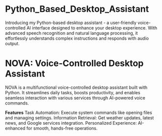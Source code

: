 # Python_Based_Desktop_Assistant
Introducing my Python-based desktop assistant - a user-friendly voice-controlled AI interface designed to enhance your desktop experience. With advanced speech recognition and natural language processing, it effortlessly understands complex instructions and responds with audio output.

# NOVA: Voice-Controlled Desktop Assistant
NOVA is a multifunctional voice-controlled desktop assistant built with Python. It streamlines daily tasks, boosts productivity, and enables seamless interaction with various services through AI-powered voice commands.

**Features**
Task Automation: Execute system commands like opening files and managing settings.
Information Retrieval: Get weather updates, latest news, and Google services integration.
Personalized Experience: AI-enhanced for smooth, hands-free operations.
